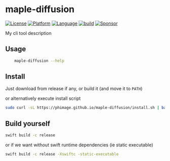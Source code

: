 # maple-diffusion

[![License](https://img.shields.io/badge/license-MIT-blue.svg?style=flat)](http://mit-license.org)
[![Platform](http://img.shields.io/badge/platform-macOS_Linux-lightgrey.svg?style=flat)](https://developer.apple.com/resources/)
[![Language](http://img.shields.io/badge/language-swift-orange.svg?style=flat)](https://developer.apple.com/swift)
[![build](https://github.com/phimage/maple-diffusion/actions/workflows/build.yml/badge.svg)](https://github.com/phimage/maple-diffusion/actions/workflows/build.yml)
[![Sponsor](https://img.shields.io/badge/Sponsor-%F0%9F%A7%A1-white.svg?style=flat)](https://github.com/sponsors/phimage)

My cli tool description

## Usage

```bash
    maple-diffusion --help
```

## Install

Just download from release if any, or build it (and move it to `PATH`)

or alternatively execute install script

```bash
sudo curl -sL https://phimage.github.io/maple-diffusion/install.sh | bash
```

## Build yourself

```bash
swift build -c release
```

or if we want without swift runtime dependencies (ie static executable)

```bash
swift build -c release -Xswiftc -static-executable
```
